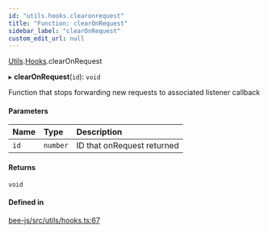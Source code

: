 ```yaml
---
id: "utils.hooks.clearonrequest"
title: "Function: clearOnRequest"
sidebar_label: "clearOnRequest"
custom_edit_url: null
---
```


[Utils](../modules/utils.md).[Hooks](../modules/utils.hooks.md).clearOnRequest

▸ **clearOnRequest**(`id`): `void`

Function that stops forwarding new requests to associated listener callback

#### Parameters

| Name | Type | Description |
| :------ | :------ | :------ |
| `id` | `number` | ID that onRequest returned |

#### Returns

`void`

#### Defined in

[bee-js/src/utils/hooks.ts:67](https://github.com/ethersphere/bee-js/blob/74056cb/src/utils/hooks.ts#L67)
